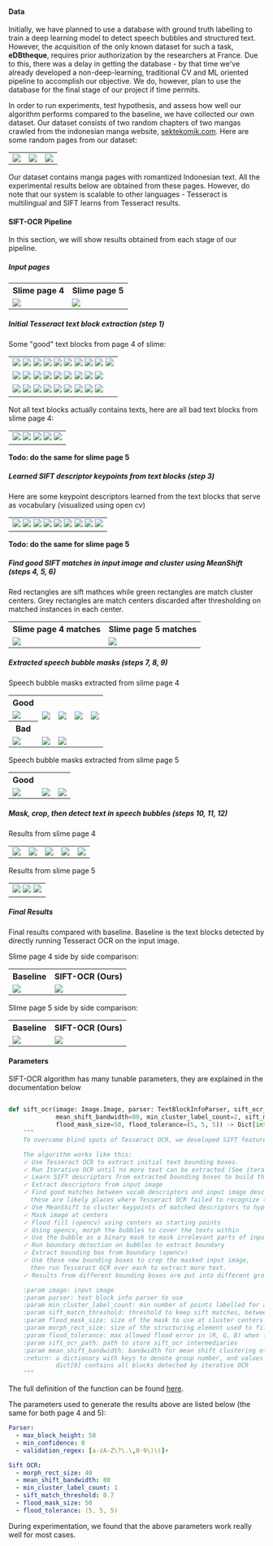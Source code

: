 [//]: # "
 Provide details about the experimental set up (number of images/videos, number of datasets you experimented with, train/test split if you used machine learning algorithms, etc.). 
 Describe the evaluation metrics you used to evaluate how well your approach is working. 
 Include clear figures and tables, as well as illustrative qualitative examples if appropriate. 
 Be sure to include obvious baselines to see if your approach is doing better than a naive approach (e.g. for classification accuracy, how well would a classifier do that made random decisions?). 
 Also discuss any parameters of your algorithms, and tell us how you set the values of those parameters. 
 You can also show us how the performance varies as you change those parameter values. 
 Be sure to discuss any trends you see in your results, and explain why these trends make sense. 
 Are the results as expected? Why?
"

#### Data

Initially, we have planned to use a database with ground truth labelling to train a deep learning model to detect speech bubbles and structured text. However, the acquisition of the only known dataset for such a task, **eDBtheque**, requires prior authorization by the researchers at France. Due to this, there was a delay in getting the database - by that time we've already developed a non-deep-learning, traditional CV and ML oriented pipeline to accomplish our objective. We do, however, plan to use the database for the final
stage of our project if time permits.

In order to run experiments, test hypothesis, and assess how well our algorithm performs compared to the baseline, we have collected our own dataset. Our dataset consists of two random chapters of two mangas crawled from the indonesian manga website, [sektekomik.com](https://sektekomik.com). Here are some random pages from our dataset:

<table>
	<tr>
		<td>
			<img src="../images/sample_pages/3.png">
		</td>
		<td>
			<img src="../images/sample_pages/11.png">
		</td>
		<td>
			<img src="../images/sample_pages/12.png">
		</td>
	</tr>
</table>
Our dataset contains manga pages with romantized Indonesian text. All the experimental results below are obtained from these pages. However, do note that our system is scalable to other languages - Tesseract is multilingual and SIFT learns from Tesseract results. 



#### SIFT-OCR Pipeline

In this section, we will show results obtained from each stage of our pipeline.

##### Input pages

<table>
	<tr>
		<th>Slime page 4</th>
		<th>Slime page 5</th>
	</tr>
	<tr>
		<td>
			<img src="../images/ocr_results/slime_page_4/input_image.png">
		</td>
		<td>
			<img src="../images/ocr_results/slime_page_5/input_image.png">
		</td>
	</tr>
</table>

##### Initial Tesseract text block extraction (step 1)

Some "good" text blocks from page 4 of slime:

<table>
  <tr>
    <td>
      <img src="../images/ocr_results/slime_page_4/sift_ocr/blocks/block_1.png">
  		<img src="../images/ocr_results/slime_page_4/sift_ocr/blocks/block_2.png">
			<img src="../images/ocr_results/slime_page_4/sift_ocr/blocks/block_5.png">
			<img src="../images/ocr_results/slime_page_4/sift_ocr/blocks/block_6.png">
			<img src="../images/ocr_results/slime_page_4/sift_ocr/blocks/block_7.png">
      <img src="../images/ocr_results/slime_page_4/sift_ocr/blocks/block_8.png">
      <img src="../images/ocr_results/slime_page_4/sift_ocr/blocks/block_9.png">
      <img src="../images/ocr_results/slime_page_4/sift_ocr/blocks/block_10.png">
      <img src="../images/ocr_results/slime_page_4/sift_ocr/blocks/block_11.png">
      <img src="../images/ocr_results/slime_page_4/sift_ocr/blocks/block_12.png">
  	</td>
  </tr>
	<tr>
    <td>
      <img src="../images/ocr_results/slime_page_4/sift_ocr/blocks/block_13.png">
			<img src="../images/ocr_results/slime_page_4/sift_ocr/blocks/block_15.png">
			<img src="../images/ocr_results/slime_page_4/sift_ocr/blocks/block_16.png">
			<img src="../images/ocr_results/slime_page_4/sift_ocr/blocks/block_17.png">
      <img src="../images/ocr_results/slime_page_4/sift_ocr/blocks/block_18.png">
      <img src="../images/ocr_results/slime_page_4/sift_ocr/blocks/block_19.png">
			<img src="../images/ocr_results/slime_page_4/sift_ocr/blocks/block_23.png">
			<img src="../images/ocr_results/slime_page_4/sift_ocr/blocks/block_24.png">
			<img src="../images/ocr_results/slime_page_4/sift_ocr/blocks/block_25.png">
  	</td>
  </tr>
	<tr>
    <td>
      <img src="../images/ocr_results/slime_page_4/sift_ocr/blocks/block_33.png">
			<img src="../images/ocr_results/slime_page_4/sift_ocr/blocks/block_35.png">
			<img src="../images/ocr_results/slime_page_4/sift_ocr/blocks/block_36.png">
			<img src="../images/ocr_results/slime_page_4/sift_ocr/blocks/block_37.png">
      <img src="../images/ocr_results/slime_page_4/sift_ocr/blocks/block_38.png">
      <img src="../images/ocr_results/slime_page_4/sift_ocr/blocks/block_39.png">
			<img src="../images/ocr_results/slime_page_4/sift_ocr/blocks/block_40.png">
			<img src="../images/ocr_results/slime_page_4/sift_ocr/blocks/block_41.png">
			<img src="../images/ocr_results/slime_page_4/sift_ocr/blocks/block_42.png">
  	</td>
  </tr>
</table>
Not all text blocks actually contains texts, here are all bad text blocks from slime page 4:

<table>
  <tr>
    <td>
      <img src="../images/ocr_results/slime_page_4/sift_ocr/blocks/block_3.png">
			<img src="../images/ocr_results/slime_page_4/sift_ocr/blocks/block_14.png">
			<img src="../images/ocr_results/slime_page_4/sift_ocr/blocks/block_20.png">
			<img src="../images/ocr_results/slime_page_4/sift_ocr/blocks/block_21.png">
			<img src="../images/ocr_results/slime_page_4/sift_ocr/blocks/block_22.png">
  	</td>
  </tr>
</table>

**Todo: do the same for slime page 5**

##### Learned SIFT descriptor keypoints from text blocks (step 3)

Here are some keypoint descriptors learned from the text blocks that serve as vocabulary (visualized using open cv)

<table>
  <tr>
    <td>
      <img src="../images/ocr_results/slime_page_4/sift_ocr/block_keypoints/1.png">
      <img src="../images/ocr_results/slime_page_4/sift_ocr/block_keypoints/2.png">
      <img src="../images/ocr_results/slime_page_4/sift_ocr/block_keypoints/5.png">
      <img src="../images/ocr_results/slime_page_4/sift_ocr/block_keypoints/6.png">
      <img src="../images/ocr_results/slime_page_4/sift_ocr/block_keypoints/7.png">
      <img src="../images/ocr_results/slime_page_4/sift_ocr/block_keypoints/8.png">
      <img src="../images/ocr_results/slime_page_4/sift_ocr/block_keypoints/10.png">
      <img src="../images/ocr_results/slime_page_4/sift_ocr/block_keypoints/11.png">
      <img src="../images/ocr_results/slime_page_4/sift_ocr/block_keypoints/12.png">
    </td>
  </tr>
</table>

**Todo: do the same for slime page 5**

##### Find good SIFT matches in input image and cluster using MeanShift (steps 4, 5, 6)

Red rectangles are sift mathces while green rectangles are match cluster centers. Grey rectangles are match centers discarded after thresholding on matched instances in each center.

<table>
	<tr>
		<th>Slime page 4 matches</th>
		<th>Slime page 5 matches</th>
	</tr>
	<tr>
		<td>
			<img src="../images/ocr_results/slime_page_4/sift_ocr/matches_from_sift.png">
		</td>
		<td>
			<img src="../images/ocr_results/slime_page_5/sift_ocr/matches_from_sift.png">
		</td>
	</tr>
</table>

##### Extracted speech bubble masks (steps 7, 8, 9)

Speech bubble masks extracted from slime page 4

<table>
  <tr><th>Good</th></tr>
	<tr>
		<td>
			<img src="../images/ocr_results/slime_page_4/sift_ocr/masks/2.png">
		</td>
<td>
			<img src="../images/ocr_results/slime_page_4/sift_ocr/masks/3.png">
		</td>
<td>
			<img src="../images/ocr_results/slime_page_4/sift_ocr/masks/5.png">
		</td>
<td>
			<img src="../images/ocr_results/slime_page_4/sift_ocr/masks/6.png">
		</td>
<td>
			<img src="../images/ocr_results/slime_page_4/sift_ocr/masks/7.png">
		</td>
</tr>
<tr><th>Bad</th></tr>
	<tr>
		<td>
			<img src="../images/ocr_results/slime_page_4/sift_ocr/masks/1.png">
		</td>
<td>
			<img src="../images/ocr_results/slime_page_4/sift_ocr/masks/9.png">
		</td>
<td>
			<img src="../images/ocr_results/slime_page_4/sift_ocr/masks/10.png">
		</td>
</table>

Speech bubble masks extracted from slime page 5

<table>
  <tr><th>Good</th></tr>
	<tr>
		<td>
			<img src="../images/ocr_results/slime_page_5/sift_ocr/masks/1.png">
		</td>
<td>
			<img src="../images/ocr_results/slime_page_5/sift_ocr/masks/2.png">
		</td>
<td>
			<img src="../images/ocr_results/slime_page_5/sift_ocr/masks/3.png">
		</td>
</tr>
</table>

##### Mask, crop, then detect text in speech bubbles (steps 10, 11, 12)

Results from slime page 4

<table>
  <tr>
    <td>
      <img src="../images/ocr_results/slime_page_4/sift_ocr/masked/2.png">
    </td>
<td>
      <img src="../images/ocr_results/slime_page_4/sift_ocr/masked/3.png">
    </td>
<td>
      <img src="../images/ocr_results/slime_page_4/sift_ocr/masked/5.png">
    </td>
<td>
      <img src="../images/ocr_results/slime_page_4/sift_ocr/masked/6.png">
    </td>
<td>
      <img src="../images/ocr_results/slime_page_4/sift_ocr/masked/7.png">
    </td>
  </tr>
</table>

Results from slime page 5

<table>
  <tr>
    <td>
      <img src="../images/ocr_results/slime_page_5/sift_ocr/masked/1.png">
      <img src="../images/ocr_results/slime_page_5/sift_ocr/masked/2.png">
      <img src="../images/ocr_results/slime_page_5/sift_ocr/masked/3.png">
    </td>
  </tr>
</table>

##### Final Results 

Final results compared with baseline. Baseline is the text blocks detected by directly running Tesseract OCR on the input image.

Slime page 4 side by side comparison:

<table>
  <tr>
    <th>Baseline</th>
    <th>SIFT-OCR (Ours)</th>
  </tr>
  <tr>
    <td>
    	<img src="../images/ocr_results/slime_page_4/ocr_baseline.png">
		</td>
		<td>
    	<img src="../images/ocr_results/slime_page_4/sift_ocr/ocr_result_grouped.png">
		</td>
  </tr>
</table>

Slime page 5 side by side comparison:

<table>
  <tr>
    <th>Baseline</th>
    <th>SIFT-OCR (Ours)</th>
  </tr>
	<tr>
    <td>
    	<img src="../images/ocr_results/slime_page_5/ocr_baseline.png">
		</td>
		<td>
    	<img src="../images/ocr_results/slime_page_5/sift_ocr/ocr_result_grouped.png">
		</td>
  </tr>
</table>


#### Parameters

SIFT-OCR algorithm has many tunable parameters, they are explained in the documentation below

```python

def sift_ocr(image: Image.Image, parser: TextBlockInfoParser, sift_ocr_path='../gen/sift_ocr', morph_rect_size=40,
             mean_shift_bandwidth=80, min_cluster_label_count=2, sift_match_threshold=0.7,
             flood_mask_size=50, flood_tolerance=(5, 5, 5)) -> Dict[int, List[TextBlockInfo]]:
    """
    To overcome blind spots of Tesseract OCR, we developed SIFT feature guided image OCR.

    The algorithm works like this:
    ✓ Use Tesseract OCR to extract initial text bounding boxes.
    ✓ Run Iterative OCR until no more text can be extracted (See iterative_ocr.py)
    ✓ Learn SIFT descriptors from extracted bounding boxes to build the vocabulary.
    ✓ Extract descriptors from input image
    ✓ Find good matches between vocab descriptors and input image descriptors,
      these are likely places where Tesseract OCR failed to recognize text.
    ✓ Use MeanShift to cluster keypoints of matched descriptors to hypothesize text box centers
    ✓ Mask image at centers
    ✓ Flood fill (opencv) using centers as starting points
    ✓ Using opencv, morph the bubbles to cover the texts within
    ✓ Use the bubble as a binary mask to mask irrelevant parts of input image
    ✓ Run boundary detection on bubbles to extract boundary
    ✓ Extract bounding box from boundary (opencv)
    ✓ Use these new bounding boxes to crop the masked input image,
      then run Tesseract OCR over each to extract more text.
    ✓ Results from different bounding boxes are put into different groups

    :param image: input image
    :param parser: text block info parser to use
    :param min_cluster_label_count: min number of points labelled for a cluster to keep it
    :param sift_match_threshold: threshold to keep sift matches, between 0-1, (smaller value = stricter match)
    :param flood_mask_size: size of the mask to use at cluster centers to facilitate flooding
    :param morph_rect_size: size of the structuring element used to fill characters in text balloons
    :param flood_tolerance: max allowed flood error in (R, G, B) when flooding speech bubbles
    :param sift_ocr_path: path to store sift_ocr intermediaries
    :param mean_shift_bandwidth: bandwidth for mean shift clustering of matched keypoints from input image
    :return: a dictionary with keys to denote group number, and values are extracted text blocks in the group
             dict[0] contains all blocks detected by iterative OCR
    """
```

The full definition of the function can be found [here](https://github.com/JiachenRen/cs4476-cv-project/blob/master/src/ocr/sift_ocr.py).

The parameters used to generate the results above are listed below (the same for both page 4 and 5):

```yaml
Parser:
  - max_block_height: 50
  - min_confidence: 0
  - validation_regex: [a-zA-Z\?\.\,0-9\)\(]+

Sift OCR:
  - morph_rect_size: 40
  - mean_shift_bandwidth: 80
  - min_cluster_label_count: 1
  - sift_match_threshold: 0.7
  - flood_mask_size: 50
  - flood_tolerance: (5, 5, 5)
```

During experimentation, we found that the above parameters work really well for most cases.